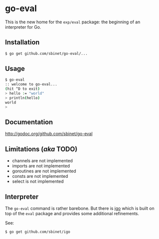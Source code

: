 go-eval
=======

This is the new home for the ``exp/eval`` package: the beginning of an interpreter for Go.

## Installation

```sh
$ go get github.com/sbinet/go-eval/...
```

## Usage

```sh
$ go-eval
:: welcome to go-eval...
(hit ^D to exit)
> hello := "world"
> println(hello)
world
>
```

## Documentation

  http://godoc.org/github.com/sbinet/go-eval


## Limitations (*aka* TODO)

- channels are not implemented
- imports are not implemented
- goroutines are not implemented
- consts are not implemented
- select is not implemented

## Interpreter

The ``go-eval`` command is rather barebone.
But there is [igo](http://github.com/sbinet/igo) which is built on top of the ``eval`` package and provides some additional refinements.

See:

```sh
$ go get github.com/sbinet/igo
```
